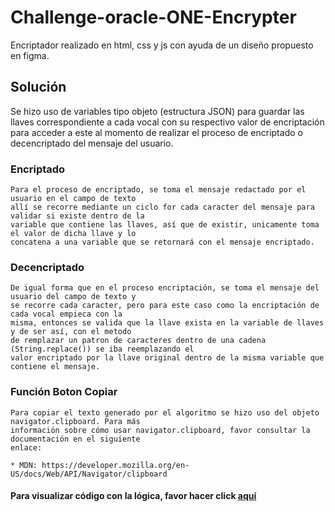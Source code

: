 # Challenge-oracle-ONE-Encrypter

Encriptador realizado en html, css y js con ayuda de un diseño propuesto en figma.

## Solución

Se hizo uso de variables tipo objeto (estructura JSON) para guardar las llaves correspondiente a cada vocal con su respectivo valor de encriptación para acceder a este al momento de realizar el proceso de encriptado o decencriptado del mensaje del usuario.

### Encriptado

    Para el proceso de encriptado, se toma el mensaje redactado por el usuario en el campo de texto
    allí se recorre mediante un ciclo for cada caracter del mensaje para validar si existe dentro de la
    variable que contiene las llaves, así que de existir, unicamente toma el valor de dicha llave y lo
    concatena a una variable que se retornará con el mensaje encriptado.

### Decencriptado

    De igual forma que en el proceso encriptación, se toma el mensaje del usuario del campo de texto y
    se recorre cada caracter, pero para este caso como la encriptación de cada vocal empieca con la
    misma, entonces se valida que la llave exista en la variable de llaves y de ser así, con el metodo
    de remplazar un patron de caracteres dentro de una cadena (String.replace()) se iba reemplazando el
    valor encriptado por la llave original dentro de la misma variable que contiene el mensaje.

### Función Boton Copiar

    Para copiar el texto generado por el algoritmo se hizo uso del objeto navigator.clipboard. Para más
    información sobre cómo usar navigator.clipboard, favor consultar la documentación en el siguiente
    enlace:

    * MDN: https://developer.mozilla.org/en-US/docs/Web/API/Navigator/clipboard

#### **Para visualizar código con la lógica, favor hacer click [aquí](./js/encriptor.js)**
